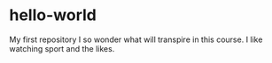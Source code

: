 # hello-world
My first repository
I so wonder what will transpire in this course.
I like watching sport and the likes.
